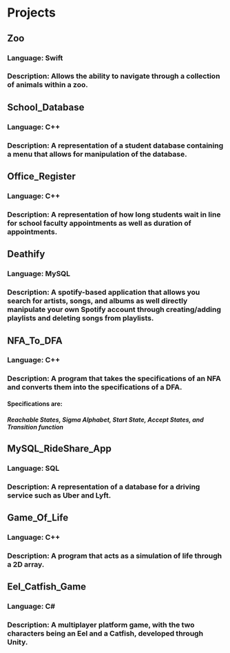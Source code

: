 # Projects

## Zoo
### Language: Swift
### Description: Allows the ability to navigate through a collection of animals within a zoo.

## School_Database
### Language: C++
### Description: A representation of a student database containing a menu that allows for manipulation of the database.

## Office_Register
### Language: C++
### Description: A representation of how long students wait in line for school faculty appointments as well as duration of appointments.

## Deathify
### Language: MySQL
### Description: A spotify-based application that allows you search for artists, songs, and albums as well directly manipulate your own Spotify account through creating/adding playlists and deleting songs from playlists.

## NFA_To_DFA
### Language: C++
### Description: A program that takes the specifications of an NFA and converts them into the specifications of a DFA.
#### Specifications are:
##### Reachable States, Sigma Alphabet, Start State, Accept States, and Transition function

## MySQL_RideShare_App
### Language: SQL
### Description: A representation of a database for a driving service such as Uber and Lyft.

## Game_Of_Life
### Language: C++
### Description: A program that acts as a simulation of life through a 2D array.

## Eel_Catfish_Game
### Language: C#
### Description: A multiplayer platform game, with the two characters being an Eel and a Catfish, developed through Unity.
